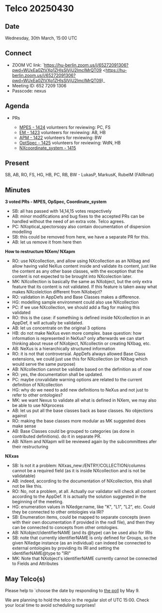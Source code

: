 Telco 20250430
==============

Date
----

Wednesday, 30th March, 15:00 UTC

Connect
-------

- ZOOM VC link: `https://hu-berlin.zoom.us/j/65272091306?pwd=WUxEa0ZtVXp1ZHlsSlVjU2lmclMrQT09 <https://hu-berlin.zoom.us/j/65272091306?pwd=WUxEa0ZtVXp1ZHlsSlVjU2lmclMrQT09)_
- Meeting ID: 652 7209 1306
- Passcode: nexus

Agenda
------

- PRs
  
  - [MPES - 1424](https://github.com/nexusformat/definitions/pull/1424)
    volunteers for reviewing: PC, FS
  - [EM - 1423](https://github.com/nexusformat/definitions/pull/1423)
    volunteers for reviewing: AB, HB
  - [APM - 1422](https://github.com/nexusformat/definitions/pull/1422)
    volunteers for reviewing: BW
  - [OptSpec - 1425](https://github.com/nexusformat/definitions/pull/1425)
    volunteers for reviewing: WdN, HB
  - [NXcoordinate_system - 1415](https://github.com/nexusformat/definitions/pull/1415)

Present
-------

SB, AB, RO, FS, HG, HB, PC, RB, BW - LukasP, MarkusK, RubelM (FAIRmat)

Minutes
-------

**3 voted PRs - MPES, OpSpec, Coordinate_system**

- SB: all has passed with 14,14,15 votes respectively
- AB: minor modifications and bug fixes to the accepted PRs can be handled without the need of an extra vote. Telco agrees.
- PC: NXoptical_spectorsopy also contain documentation of dispersion modelling
- SB: this could be removed from here, we have a separate PR for this.
- AB: let us remove it from here then

**How to restructure NXem/ NXapm**

- RO: use NXcollection, and allow using NXcollection as an NXbag and allow having valid NeXus content inside and validate its content, just like the content as any other base classes, with the exception that the content is not expected to be brought into NXcolection later.
- MK: NXcollection is basically the same as NXobject, but the only extra feature that its content is not validated. If this feature is taken away what makes NXcolelction different from NXobejct?
- RO: validation in AppDefs and Base Classes makes a difference.
- HG: modelling sample environment could also use NXcollection
- PC: if we use NXcollection, we should add a flag for making this validated
- RO: this is the case: if somethiing is defined inside NXcollection in an AppDef, it will actually be validated.
- AB: let us concentrate on the original 3 options
- HB: do not make NeXus even more complex. base question: how information is represented in NeXus? only afterwards we can start thinking about reuse of NXobject, NXcollectin or creating NXbag, etc.
- AB: NeXus is a hierarchically structured information
- RO: it is not that controversial. AppDefs always allowed Base Class extensions, we could just use this for NXcollection (or NXbag which would serve the same purpose)
- AB: NXcollection cannot be validate based on the definition as of now
- RO: yes, the documentation shall be updated.
- PC: maybe cnxvalidate warning options are related to the current definition of NXcollection
- HG: why do we need to add new definitions to NeXus and not just to refer to other ontologies?
- MK: we want Nexus to validate all what is defined in NXem, we may also be able to use NXprocess
- AB: let us put all the base classes back as base classes. No objections against
- RO: making the base classes more modular as MK suggested does make sense
- AB: Base Classes could be grouped to categories (as done in contributed definitions). do it in separate PR.
- AB: NXem and NXapm will be reviewed again by the subcommittees afer their restructuring

**NXxas**
- SB: Is not it a problem: NXxas_new:/ENTRY/COLLECTION/columns cannot be a required field (as it is inside NXcollection and is not be validatable)
- AB: indeed, according to the documentation of NXcollection, this shall not be like this.
- RO: No, not a problem, at all. Actually our validator will check all content according to the AppDef. It is actually the solution suggested in the beginning of the meeting.
- HG: enumeration values in NXedge:name, like "K", "L1", "L2", etc. Could they be connected to other ontologies via IRI?
- SB: Enumeration items, could be mapped to separate concepts (even with their own documentation if provided in the nxdl file), and then they can be connected to concepts from other ontologies.
- AB: NXobject/identifierNAME (and its @type) can be used also for IRIs
- SB: note that currently identifierNAME is only defined for Groups, so the given NXedge instance (as an individual) can indeed be connected to external ontologies by providing its IRI and setting the identifierNAME@type to "IRI"
- MK: Note that NXobject's identifierNAME currently cannot be connected to Fields and Attributes


May Telco(s)
------------

Please help to `choose the date by responding to [the poll](https://doodle.com/group-poll/participate/egMMYB3b) by May 9.

We are planning to hold the telco in the regular slot of UTC 15:00. Check your local time to avoid scheduling surprises!
